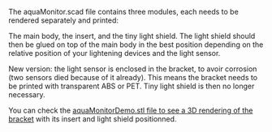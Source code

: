 The aquaMonitor.scad file contains three modules, each needs to be rendered separately and printed:

The main body, the insert, and the tiny light shield. The light shield should then be glued on top of the main body in the best position depending on the relative position of your lightening devices and the light sensor.

New version: the light sensor is enclosed in the bracket, to avoir corrosion (two sensors died because of it already). This means the bracket needs to be printed with transparent ABS or PET. Tiny light shield is then no longer necessary.

You can check the <a href="https://github.com/reivaxy/aquaMonitor/blob/master/hardware/bracket/aquaMonitorDemo.stl">aquaMonitorDemo.stl file to see a 3D rendering of the bracket</a> with its insert and light shield positionned.
